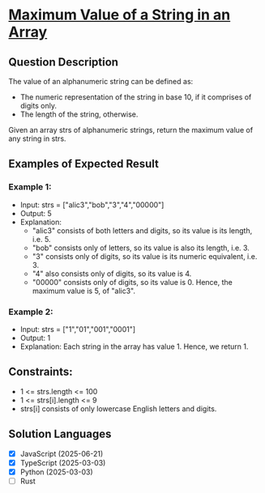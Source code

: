 # [Maximum Value of a String in an Array](https://leetcode.com/problems/maximum-value-of-a-string-in-an-array/)

## Question Description

The value of an alphanumeric string can be defined as:

  -  The numeric representation of the string in base 10, if it comprises of digits only.
  -  The length of the string, otherwise.

Given an array strs of alphanumeric strings, return the maximum value of any string in strs.

## Examples of Expected Result

### Example 1:

- Input: strs = ["alic3","bob","3","4","00000"]
- Output: 5
- Explanation: 
  - "alic3" consists of both letters and digits, so its value is its length, i.e. 5.
  - "bob" consists only of letters, so its value is also its length, i.e. 3.
  - "3" consists only of digits, so its value is its numeric equivalent, i.e. 3.
  - "4" also consists only of digits, so its value is 4.
  - "00000" consists only of digits, so its value is 0.
  Hence, the maximum value is 5, of "alic3".

### Example 2:

- Input: strs = ["1","01","001","0001"]
- Output: 1
- Explanation: Each string in the array has value 1. Hence, we return 1.

## Constraints:

-  1 <= strs.length <= 100
-  1 <= strs[i].length <= 9
-  strs[i] consists of only lowercase English letters and digits.


## Solution Languages

- [x] JavaScript (2025-06-21)
- [x] TypeScript (2025-03-03)
- [x] Python (2025-03-03)
- [ ] Rust